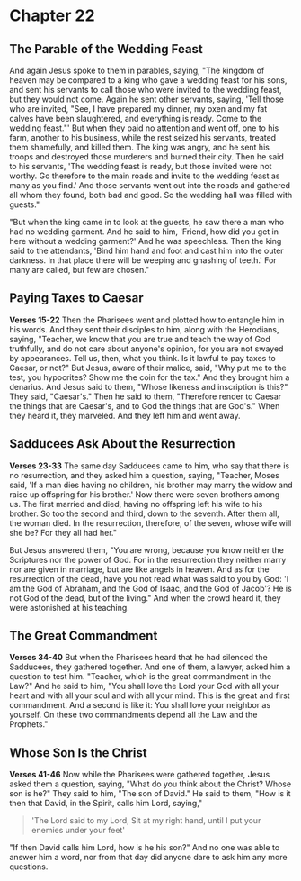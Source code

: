 # Chapter 22
## The Parable of the Wedding Feast
And again Jesus spoke to them in parables, saying, "The kingdom of heaven may be compared to a king who gave a wedding feast for his sons, and sent his servants to call those who were invited to the wedding feast, but they would not come. Again he sent other servants, saying, 'Tell those who are invited, "See, I have prepared my dinner, my oxen and my fat calves have been slaughtered, and everything is ready. Come to the wedding feast."' But when they paid no attention and went off, one to his farm, another to his business, while the rest seized his servants, treated them shamefully, and killed them. The king was angry, and he sent his troops and destroyed those murderers and burned their city. Then he said to his servants, 'The wedding feast is ready, but those invited were not worthy. Go therefore to the main roads and invite to the wedding feast as many as you find.' And those servants went out into the roads and gathered all whom they found, both bad and good. So the wedding hall was filled with guests."

"But when the king came in to look at the guests, he saw there a man who had no wedding garment. And he said to him, 'Friend, how did you get in here without a wedding garment?' And he was speechless. Then the king said to the attendants, 'Bind him hand and foot and cast him into the outer darkness. In that place there will be weeping and gnashing of teeth.' For many are called, but few are chosen."

## Paying Taxes to Caesar
**Verses 15-22**
Then the Pharisees went and plotted how to entangle him in his words. And they sent their disciples to him, along with the Herodians, saying, "Teacher, we know that you are true and teach the way of God truthfully, and do not care about anyone's opinion, for you are not swayed by appearances. Tell us, then, what you think. Is it lawful to pay taxes to Caesar, or not?" But Jesus, aware of their malice, said, "Why put me to the test, you hypocrites? Show me the coin for the tax." And they brought him a denarius. And Jesus said to them, "Whose likeness and inscription is this?" They said, "Caesar's." Then he said to them, "Therefore render to Caesar the things that are Caesar's, and to God the things that are God's." When they heard it, they marveled. And they left him and went away.

## Sadducees Ask About the Resurrection
**Verses 23-33**
The same day Sadducees came to him, who say that there is no resurrection, and they asked him a question, saying, "Teacher, Moses said, 'If a man dies having no children, his brother may marry the widow and raise up offspring for his brother.' Now there were seven brothers among us. The first married and died, having no offspring left his wife to his brother. So too the second and third, down to the seventh. After them all, the woman died. In the resurrection, therefore, of the seven, whose wife will she be? For they all had her."

But Jesus answered them, "You are wrong, because you know neither the Scriptures nor the power of God. For in the resurrection they neither marry nor are given in marriage, but are like angels in heaven. And as for the resurrection of the dead, have you not read what was said to you by God: 'I am the God of Abraham, and the God of Isaac, and the God of Jacob'? He is not God of the dead, but of the living." And when the crowd heard it, they were astonished at his teaching.

## The Great Commandment
**Verses 34-40**
But when the Pharisees heard that he had silenced the Sadducees, they gathered together. And one of them, a lawyer, asked him a question to test him. "Teacher, which is the great commandment in the Law?" And he said to him, "You shall love the Lord your God with all your heart and with all your soul and with all your mind. This is the great and first commandment. And a second is like it: You shall love your neighbor as yourself. On these two commandments depend all the Law and the Prophets."

## Whose Son Is the Christ
**Verses 41-46**
Now while the Pharisees were gathered together, Jesus asked them a question, saying, "What do you think about the Christ? Whose son is he?" They said to him, "The son of David." He said to them, "How is it then that David, in the Spirit, calls him Lord, saying,"

> 'The Lord said to my Lord,
> Sit at my right hand,
> until I put your enemies under your feet'

"If then David calls him Lord, how is he his son?" And no one was able to answer him a word, nor from that day did anyone dare to ask him any more questions.